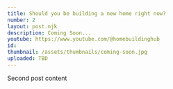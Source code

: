 ```yaml
---
title: Should you be building a new home right now?
number: 2
layout: post.njk
description: Coming Soon...
youtube: https://www.youtube.com/@homebuildinghub
id:
thumbnail: /assets/thumbnails/coming-soon.jpg
uploaded: TBD
---
```


Second post content